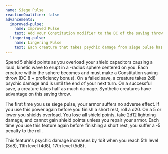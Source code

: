 ```yaml
---
name: Siege Pulse
reactionQualifier: false
advancements:
  improved-pulse:
    name: Improved Pulse
    text: Add your Constitution modifier to the DC of the saving throw as you increase the frequency of the pulse to a level you can barely withstand.
  lingering-pulse:
    name: Lingering Pulse
    text: Each creature that takes psychic damage from siege pulse has disadvantage on its melee or ranged attack rolls until the start of your next turn.
---
```

Spend 5 shield points as you overload your shield capacitors causing a loud, kinetic wave to erupt in a <me-distance length="10" adj/>-radius
sphere centered on you. Each creature within the sphere becomes <me-condition id="deafened"/> and must
make a Constitution saving throw (DC 8 + proficiency bonus). On a failed save, a creature takes
2d8 psychic damage and is <me-condition id="stunned"/> until the end of your next turn. On a successful save, a creature
takes half as much damage. Synthetic creatures have advantage on this saving throw.

The first time you use siege pulse, your armor suffers no adverse effect. If you use this power again before you
finish a short rest, roll a d20. On a 5 or lower you shields overload. You lose
all shield points, take 2d12 lightning damage, and cannot gain shield points unless you repair your armor. Each time you
use this feature again before finishing a short rest, you suffer a -5 penalty to the roll.

This feature's psychic damage increases by 1d8 when you reach 5th level (3d8), 11th level (4d8), 17th level (5d8).
